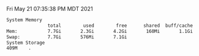 Fri May 21 07:35:38 PM MDT 2021
```bash
System Memory
               total        used        free      shared  buff/cache   available
Mem:           7.7Gi       2.3Gi       4.2Gi       160Mi       1.1Gi       4.9Gi
Swap:          7.7Gi       576Mi       7.1Gi
System Storage
409M	.
```

